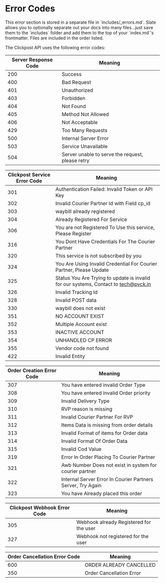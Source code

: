 # Error Codes

<aside class="notice">This error section is stored in a separate file in `includes/_errors.md`. Slate allows you to optionally separate out your docs into many files...just save them to the `includes` folder and add them to the top of your `index.md`'s frontmatter. Files are included in the order listed.</aside>

The Clickpost API uses the following error codes:

Server Response Code | Meaning
---------- | -------
200 | Success
400 | Bad Request
401 | Unauthorized
403 | Forbidden
404 | Not Found
405 | Method Not Allowed
406 | Not Acceptable
429 | Too Many Requests
500 | Internal Server Error
503 | Service Unavailable
504 | Server unable to serve the request, please retry

Clickpost Service Error Code | Meaning
---------- | -------
301 | Authentication Failed: Invalid Token or API Key
302 | Invalid Courier Partner Id with Field cp_id
303 | waybill already registered
304 | Already Registered For Service
306 | You are not Registered To Use this service, Please Register
316 | You Dont Have Credentials For The Courier Partner
320 | This service is not subscribed by you
324 | You Are Using Invalid Credential For Courier Partner, Please Update
325 | Status You Are Trying to update is invalid for our systems, Contact to tech@pyck.in
326 | Invalid Tracking Id
328 | Invalid POST data
330 | waybill does not exist
351 | NO ACCOUNT EXIST
352 | Multiple Account exist
353 | INACTIVE ACCOUNT
354 | UNHANDLED CP ERROR
355 | Vendor code not found
422 | Invalid Entity

Order Creation Error Code | Meaning
---------- | -------
307 | You have entered invalid Order Type
308 | You have entered invalid Order priority
309 | Invalid Delivery Type
310 | RVP reason is missing
311 | Invalid Courier Partner For RVP
312 | Items Data is missing from order details
313 | Invalid Format of items for Order data
314 | Invalid Format Of Order Data
315 | Invalid Cod Value
319 | Error In Order Placing To Courier Partner
321 | Awb Number Does not exist in system for courier partner
322 | Internal Server Error In Courier Partners Server, Try Again
323 | You have Already placed this order

Clickpost Webhook Error Code | Meaning
---------- | -------
305 | Webhook already Registered for the user
327 | Webhook not registered for the user

Order Cancellation Error Code | Meaning
---------- | -------
600 | ORDER ALREADY CANCELLED
350 | Order Cancellation Error